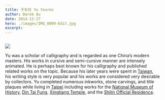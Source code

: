 ```yaml
---
title: 于右任 Yu Youren
author: Derek Au
date: 2014-12-27
hero: ./images/IMG_0009-Edit.jpg
excerpt: 
---
```


![]()

![](./images/yuyouren.jpg)

Yu was a scholar of calligraphy and is regarded as one China’s modern masters. His works in cursive and semi-cursive manner are intensely animated. He is perhaps best known for his calligraphy and published related works on the topic. Because his later years were spent in [Taiwan](http://en.wikipedia.org/wiki/Taiwan), his writing style is very popular and his works are considered very desirable by collectors. Yu completed numerous inkworks, stone carvings, and title plaques while living in [Taipei](http://en.wikipedia.org/wiki/Taipei) including works for the [National Museum of History](http://en.wikipedia.org/wiki/National_Museum_of_History), [Din Tai Fung](http://en.wikipedia.org/wiki/Din_Tai_Fung), [Xingtiang Temple](http://en.wikipedia.org/wiki/Hsing_Tian_Kong), and the [Shilin Official Residence](http://en.wikipedia.org/wiki/Shilin_Official_Residence).
